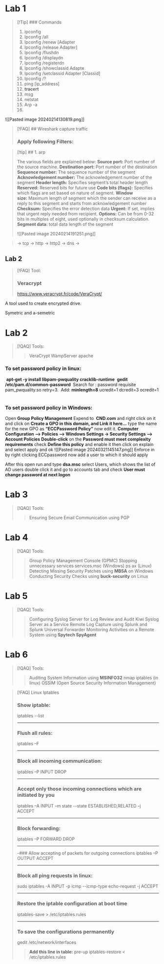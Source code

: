 # Lab 1 

>[!Tip] ### Commands
>1. ipconfig
>2. Ipconfig /all
>3. Ipconfig /renew [Adapter
>4. Ipconfig /release Adapter]
>5. Ipconfig /flushdn
>6. Ipconfig /displaydn
>7. Ipconfig /registerdn
>8. Ipconfig /showclassid Adapte
>9. Ipconfig /setclassid Adapter [Classid]
>10. Ipconfig /?
>11. ping [ip_address]
>12. **tracert**
>13. msg
>14. netstat
>7. Arp -a
>8. 

![[Pasted image 20240214130819.png]]

>[!FAQ] ## Wireshark
>capture traffic
>### **Apply following Filters:**

>[!tip] ## 1. arp
>
>The various fields are explained below:
**Source port:** Port number of the source machine.
**Destination port:** Port number of the destination
**Sequence number:** The sequence number of the segment
**Acknowledgement number:** The acknowledgement number of the segment
**Header length:** Specifies segment’s total header length
**Reserved:** Reserved bits for future use
**Code bits (flags):** Specifies which flags are set based on nature of segment.
**Window size:** Maximum length of segment which the sender can receive as a reply to this segment and starts from acknowledgement number
**Checksum:** Specifies the error detection data
**Urgent:** If set, implies that urgent reply needed from recipient.
**Options:** Can be from 0-32 bits in multiples of eight, used optionally in checksum calculation.
**Segment data:** total data length of the segment
>
>
> ![[Pasted image 20240214191251.png]]

>-> tcp
>-> http
>-> http2
>-> dns
>-> 

## Lab 2

>[!FAQ] Tool:
>### Veracrypt
>https://www.veracrypt.fr/code/VeraCrypt/

A tool used to create encrypted drive.

Symetric and a-semetric

# Lab 2
>[!QAQ]  Tools:
>> VeraCrypt
>> WampServer
>> apache

### To set password policy in linux:
 **apt-get -y install libpam-pwquality cracklib-runtime**
 **gedit /etc/pam.d/common-password**
 Search for :   password requisite pam_pwquality.so retry=3.
 Add: **minlength=8** ucredit=1 dcredit=3 ocredit=1
 
### To set password policy in Windows:
Open **Group Policy Management**
Expend to  **CND.com** and right click on it and click on **Create a GPO in this domain, and Link it here…**
type the name for the new GPO as **“ECCPassword Policy”**
now edit it.
**Computer Configuration --> Policies --> Windows Settings -> Security Settings --> Account Policies**
**Double-click** on the **Password must meet complexity requirements**
check **Define this policy** and enable it then click on explain and select apply and ok
![[Pasted image 20240321145147.png]]
Enforce in by right clicking ECCpassword now add a user to which it should apply

After this open run and type **dsa.msc** select Users, which shows the list of AD users
double click it and go to accounts tab and check **User must change password at next logon**
 
# Lab 3
>[!QAQ]  Tools:
>> Ensuring Secure Email Communication using PGP
# Lab 4
>[!QAQ]  Tools:
>> Group Policy Management Console (GPMC)
>> Stopping unnecessary services services.msc (Windows)
>> ps ax (Linux)
>> Detecting Missing Security Patches using **MBSA** on Windows
>> Conducting Security Checks using **buck-security** on Linux

# Lab 5
>[!QAQ]  Tools:
>> Configuring Syslog Server for Log Review and Audit
>> Kiwi Syslog Server as a Service
>> Remote Log Capture using Splunk and Splunk Universal Forwarder
>> Monitoring Activities on a Remote System using **Spytech SpyAgent**
>> 
# Lab 6
>[!QAQ]  Tools:
>> Auditing System Information using **MSINFO32**
>> nmap
>> iptables (in linux)
>> OSSIM (Open Source Security Information Management)

>[!FAQ] Linux Iptables
>### Show iptable:
>iptables --list
>- - -
>### Flush all rules:
>iptables –F
>- - -
>### Block all incoming communication:
>iptables –P INPUT DROP
>- - -
>### Accept only those incoming connections which are initiated by you
>iptables –A INPUT –m state --state ESTABLISHED,RELATED –j ACCEPT
>- - -
>### Block forwarding:
>iptables –P FORWARD DROP
>- - -
>-### Allow accepting of packets for outgoing connections
>iptables –P OUTPUT ACCEPT
>- - -
>### Block all ping requests in linux:
>sudo iptables -A INPUT -p icmp --icmp-type echo-request -j ACCEPT
>- - -
>###  Restore the iptable configuration at boot time
>iptables-save > /etc/iptables.rules
>- - -
>### To save the configurations permanently
>gedit /etc/network/interfaces
>> **Add this line in table:**
>> pre-up iptables-restore < /etc/iptables.rules

